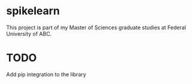 # spikelearn

This project is part of my Master of Sciences graduate studies at Federal University of ABC.

# TODO
Add pip integration to the library
